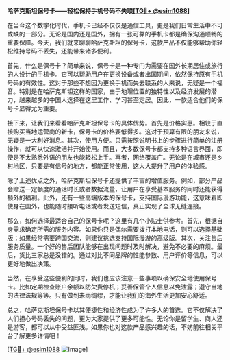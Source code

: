 **哈萨克斯坦保号卡——轻松保持手机号码不失联[[TG💪+ @esim1088](https://t.me/s/esim1088)]**

在当今这个数字化时代，手机卡已经不仅仅是通信工具，更是我们日常生活中不可或缺的一部分。无论是国内还是国外，拥有一张可靠的手机卡都是确保沟通顺畅的重要保障。今天，我们就来聊聊哈萨克斯坦的保号卡，这款产品不仅能够帮助你轻松维持号码不丢失，还能带来诸多便利。

首先，什么是保号卡？简单来说，保号卡是一种专门为需要在国外长期居住或旅行的人设计的手机卡。它可以帮助用户在更换设备或者出国期间，依然保持原有手机号码的有效性。这对于那些不想因为更换手机而失去联系的人来说，无疑是一个福音。特别是在哈萨克斯坦这样的国家，由于地理位置的独特性以及经济发展的潜力，越来越多的中国人选择在这里工作、学习甚至定居。因此，一款适合他们的保号卡显得尤为重要。

接下来，让我们来看看哈萨克斯坦保号卡的具体优势。首先是价格实惠。相较于直接购买当地运营商的新卡，保号卡的价格要低得多。这对于预算有限的朋友来说，无疑是一大利好消息。其次，使用方便。只需按照说明书上的步骤进行简单的注册操作，就可以快速激活并开始使用。而且，大多数保号卡都支持多种语言界面，即使是不太熟悉外语的朋友也能轻松上手。再者，网络覆盖广。无论是在城市还是乡村地区，只要是有信号的地方，都能正常使用，这大大提升了用户的体验感。

除了上述优点之外，哈萨克斯坦保号卡还提供了丰富的增值服务。例如，部分产品会赠送一定额度的通话时长或者数据流量，让用户在享受基本服务的同时还能获得额外的福利。此外，还有一些高端版本的保号卡，支持国际漫游功能，这意味着即使身在国外，也能随时接听电话或者发送短信，真正实现了全球无缝连接。

那么，如何选择最适合自己的保号卡呢？这里有几个小贴士供参考。首先，根据自身需求确定所需的服务内容。如果你只是偶尔需要拨打本地电话，则可以选择基础版；如果经常需要跨国交流，则建议挑选支持国际漫游的高级版。其次，关注售后服务质量。一个好的售后团队能够在出现问题时及时解决，避免不必要的麻烦。最后，货比三家总是没错的。通过对比不同品牌的性能参数、用户评价等信息，可以更好地做出决策。

当然，在享受这些便利的同时，我们也应该注意一些事项以确保安全地使用保号卡。比如定期检查账户余额以防欠费停机；妥善保管个人信息以免泄露；遵守当地的法律法规等等。只有做到未雨绸缪，才能让我们的海外生活更加安心舒适。

总之，哈萨克斯坦保号卡以其便捷性和经济性成为了许多人的首选。它不仅解决了人们担心号码丢失的问题，更为大家提供了更多可能性。无论你是留学生、商人还是游客，都可以从中受益匪浅。如果你也对这款产品感兴趣的话，不妨前往相关平台了解更多详情吧！

[[TG💪+ @esim1088](https://t.me/s/esim1088) ![Image](https://i.postimg.cc/4NQfJmqS/Snipaste-2025-05-13-00-14-12.png)]